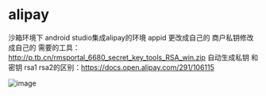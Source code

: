 # alipay
沙箱环境下 android studio集成alipay的环境
appid 更改成自己的
商户私钥修改成自己的
需要的工具：http://p.tb.cn/rmsportal_6680_secret_key_tools_RSA_win.zip 自动生成私钥 和密钥
rsa1 rsa2的区别：https://docs.open.alipay.com/291/106115


![image](https://github.com/xiguanxingxiahuaxian/alipay/blob/master/%E5%BD%95%E5%B1%8F%E4%B8%93%E5%AE%B6170707092251%2000_00_00-00_00_10.gif)
